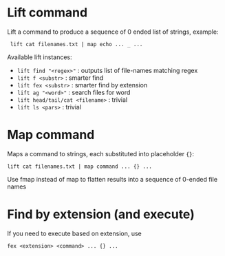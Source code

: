 # Lift command

Lift a command to produce a sequence of 0 ended list of strings,
example:

     lift cat filenames.txt | map echo ... _ ...

Available lift instances:

-   `lift find "<regex>"` : outputs list of file-names matching regex
-   `lift f <substr>` : smarter find
-   `lift fex <substr>` : smarter find by extension
-   `lift ag "<word>"` : search files for word
-   `lift head/tail/cat <filename>` : trivial
-   `lift ls <pars>` : trivial

# Map command

Maps a command to strings, each substituted into placeholder `{}`:

    lift cat filenames.txt | map command ... {} ...

Use fmap instead of map to flatten results into a sequence of 0-ended
file names

# Find by extension (and execute)

If you need to execute based on extension, use

    fex <extension> <command> ... {} ...
